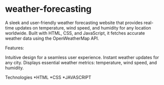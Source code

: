 # weather-forecasting
A sleek and user-friendly weather forecasting website that provides real-time updates on temperature, wind speed, and humidity for any location worldwide. Built with HTML, CSS, and JavaScript, it fetches accurate weather data using the OpenWeatherMap API.

Features:

Intuitive design for a seamless user experience.
Instant weather updates for any city.
Displays essential weather metrics: temperature, wind speed, and humidity.

Technologies
*HTML
*CSS
*JAVASCRIPT
